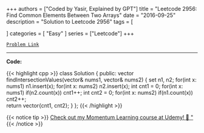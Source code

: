 
+++
authors = ["Coded by Yasir, Explained by GPT"]
title = "Leetcode 2956: Find Common Elements Between Two Arrays"
date = "2016-09-25"
description = "Solution to Leetcode 2956"
tags = [
    
]
categories = [
    "Easy"
]
series = ["Leetcode"]
+++



[`Problem Link`](https://leetcode.com/problems/find-common-elements-between-two-arrays/description/)

---

**Code:**

{{< highlight cpp >}}
class Solution {
public:
    vector<int> findIntersectionValues(vector<int>& nums1, vector<int>& nums2) {
        set<int> n1, n2;
        for(int x: nums1) n1.insert(x);
        for(int x: nums2) n2.insert(x);
        int cnt1 = 0;
        for(int x: nums1) if(n2.count(x)) cnt1++;
        int cnt2 = 0;
        for(int x: nums2) if(n1.count(x)) cnt2++;        
        return vector<int>{cnt1, cnt2};
    }
};
{{< /highlight >}}



{{< notice tip >}}
[Check out my Momentum Learning course at Udemy! 🚀 "](https://www.udemy.com/course/blind-75-the-data-structures-and-algorithms-essentials/)
{{< /notice >}}

